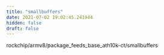 ```yaml
---
title: "smallbuffers"
date: 2021-07-02 19:02:45.241944
hidden: false
draft: false
---
```


rockchip/armv8/package_feeds_base_ath10k-ct/smallbuffers

